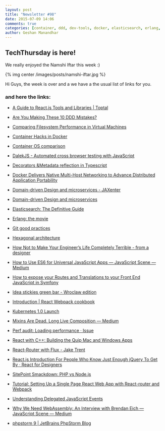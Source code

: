 ```yaml
---
layout: post
title: "Newsletter #98"
date: 2015-07-09 14:06
comments: true
categories: [container, ddd, dev-tools, docker, elasticsearch, erlang, es6, eventstorming, git, ide, javascript, js, nodejs, pattern, perfromance, php, react, reactjs, soa, symfony, testing, typescript, vm]
author: Geshan Manandhar
---
```

## TechThursday is here!

We really enjoyed the Namshi Iftar this week :)

{% img center /images/posts/namshi-iftar.jpg %}

Hi Guys, the week is over and a we have a the usual list of links for you.

### and here the links:


* [A Guide to React.js Tools and Libraries | Toptal](http://www.toptal.com/react/navigating-the-react-ecosystem?utm_source=javascriptweekly)

* [Are You Making These 10 DDD Mistakes?](http://danielwhittaker.me/2015/07/05/are-you-making-these-10-ddd-mistakes/)

* [Comparing Filesystem Performance in Virtual Machines](http://mitchellh.com/comparing-filesystem-performance-in-virtual-machines)

* [Container Hacks in Docker](http://blog.codeship.com/dockercon-2015-container-hacks-in-docker/?mkt_tok=3RkMMJWWfF9wsRonuqTMZKXonjHpfsX57ukrXqG1lMI/0ER3fOvrPUfGjI4ATcBgI+SLDwEYGJlv6SgFQ7LMMaZq1rgMXBk=)
<!-- more -->
* [Container OS comparison](http://blog.codeship.com/container-os-comparison/)

* [DalekJS - Automated cross browser testing with JavaScript](http://dalekjs.com/)

* [Decorators &Metadata reflection in Typescript](http://blog.wolksoftware.com/decorators-reflection-javascript-typescript)

* [Docker Delivers Native Multi-Host Networking to Advance Distributed Application Portability](https://www.docker.com/docker-news-and-press/06.22.2015_Docker-Delivers-Native-Multi-Host-Networking-to-Advance-Distributed-Application-Portability)

* [Domain-driven Design and microservices - JAXenter](http://jaxenter.com/domain-driven-design-and-microservices-116672.html)

* [Domain-driven Design and microservices](http://jaxenter.com/domain-driven-design-and-microservices-116672.html)

* [Elasticsearch: The Definitive Guide](https://www.elastic.co/guide/en/elasticsearch/guide/current/index.html)

* [Erlang: the movie](https://www.youtube.com/watch?v=xrIjfIjssLE)

* [Git good practices](http://javascript-ninja.fr/git-good-practices/)

* [Hexagonal architecture](http://alistair.cockburn.us/Hexagonal%20architecture)

* [How Not to Make Your Engineer’s Life Completely Terrible - from a designer](https://medium.com/@charliedeets/how-not-to-make-your-engineer-s-life-completely-terrible-292a6d5d134c)

* [How to Use ES6 for Universal JavaScript Apps — JavaScript Scene — Medium](https://medium.com/javascript-scene/how-to-use-es6-for-isomorphic-javascript-apps-2a9c3abe5ea2)

* [How to expose your Routes and Translations to your Front End JavaScript in Symfony](https://www.symfony.fi/entry/expose-your-routes-and-translations-to-your-front-end-javascript-in-symfony)

* [Idea stickies green bar - Wroclaw edition](http://www.slideshare.net/ziobrando/idea-stickies-green-bar-wroclaw-edition)

* [Introduction | React Webpack cookbook](https://christianalfoni.github.io/react-webpack-cookbook/)

* [Kubernetes 1.0 Launch](http://www.kuberneteslaunch.com/)

* [Mixins Are Dead. Long Live Composition — Medium](https://medium.com/@dan_abramov/mixins-are-dead-long-live-higher-order-components-94a0d2f9e750)

* [Perf audit: Loading performance · Issue ](https://github.com/reddit/reddit-mobile/issues/247)

* [React with C++: Building the Quip Mac and Windows Apps](https://medium.com/@btaylor/react-with-c-building-the-quip-mac-and-windows-apps-c63155c1531b)

* [React-Router with Flux - Jake Trent](http://jaketrent.com/post/react-router-with-flux/)

* [React.js Introduction For People Who Know Just Enough jQuery To Get By · React for Designers](http://reactfordesigners.com/labs/reactjs-introduction-for-people-who-know-just-enough-jquery-to-get-by/)

* [SitePoint Smackdown: PHP vs Node.js](http://www.sitepoint.com/sitepoint-smackdown-php-vs-node-js/)

* [Tutorial: Setting Up a Single Page React Web App with React-router and Webpack](http://jmfurlott.com/tutorial-setting-up-a-single-page-react-web-app-with-react-router-and-webpack/)

* [Understanding Delegated JavaScript Events](http://codepen.io/32bitkid/blog/understanding-delegated-javascript-events)

* [Why We Need WebAssembly: An Interview with Brendan Eich — JavaScript Scene — Medium](https://medium.com/javascript-scene/why-we-need-webassembly-an-interview-with-brendan-eich-7fb2a60b0723)

* [phpstorm 9 | JetBrains PhpStorm Blog](http://blog.jetbrains.com/phpstorm/tag/phpstorm-9/)
